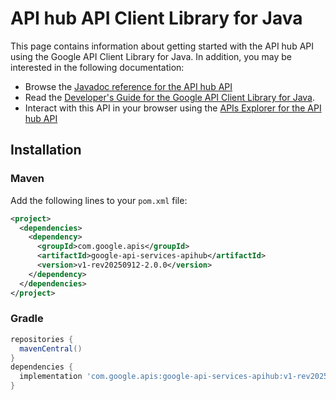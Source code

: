 # API hub API Client Library for Java



This page contains information about getting started with the API hub API
using the Google API Client Library for Java. In addition, you may be interested
in the following documentation:

* Browse the [Javadoc reference for the API hub API][javadoc]
* Read the [Developer's Guide for the Google API Client Library for Java][google-api-client].
* Interact with this API in your browser using the [APIs Explorer for the API hub API][api-explorer]

## Installation

### Maven

Add the following lines to your `pom.xml` file:

```xml
<project>
  <dependencies>
    <dependency>
      <groupId>com.google.apis</groupId>
      <artifactId>google-api-services-apihub</artifactId>
      <version>v1-rev20250912-2.0.0</version>
    </dependency>
  </dependencies>
</project>
```

### Gradle

```gradle
repositories {
  mavenCentral()
}
dependencies {
  implementation 'com.google.apis:google-api-services-apihub:v1-rev20250912-2.0.0'
}
```

[javadoc]: https://googleapis.dev/java/google-api-services-apihub/latest/index.html
[google-api-client]: https://github.com/googleapis/google-api-java-client/
[api-explorer]: https://developers.google.com/apis-explorer/#p/apihub/v1/

